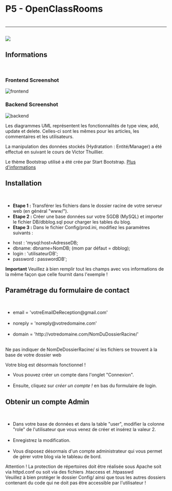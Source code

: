<h1>P5 - OpenClassRooms<h1>
<hr>
<a style="text-align: right;" href="https://www.codacy.com/manual/MirkoV1987/OCR-P5?utm_source=github.com&amp;utm_medium=referral&amp;utm_content=MirkoV1987/OCR-P5&amp;utm_campaign=Badge_Grade"><img src="https://api.codacy.com/project/badge/Grade/11b430b676854d3cb275b5160edfcd07"/></a>
<h2>Informations</h2><br>

<h3>Frontend Screenshot</h3>

![frontend](https://user-images.githubusercontent.com/52068274/70866962-3a1d0500-1f70-11ea-9927-f292b1e7a3b0.png)

<h3>Backend Screenshot</h3>

![backend](https://user-images.githubusercontent.com/52068274/70866973-70f31b00-1f70-11ea-91c0-6137ab2b57db.png)

Les diagrammes UML représentent les fonctionnalités de type view, add, update et delete.
Celles-ci sont les mêmes pour les articles, les commentaires et les utilisateurs.

La manipulation des données stockés (Hydratation : Entité/Manager) a été effectué en suivant le cours de Victor Thuillier.

Le thème Bootstrap utilisé a été crée par Start Bootstrap. <a href="https://startbootstrap.com/themes/agency/" target="_blank">Plus d'informations</a>

<h2>Installation</h2><br>
<ul>
  <li><b>Etape 1 :</b> Transférer les fichiers dans le dossier racine de votre serveur web (en général "www/").</li>
  <li><b>Etape 2 :</b> Créer une base données sur votre SGDB (MySQL) et importer le fichier DB/dbblog.sql pour charger les tables du blog.</li>
  <li><b>Etape 3 :</b> Dans le fichier Config/prod.ini, modifiez les paramètres suivants :</li>
</ul>
<ul>
  <li>host : 'mysql:host=AdresseDB;</li>
  <li>dbname: dbname=NomDB; (mom par défaut = dbblog);</li>
  <li>login : 'utilisateurDB';</li>
  <li>password : passwordDB';</li>
</ul>
<b>Important</b>
 Veuillez à bien remplir tout les champs avec vos informations de la même façon que celle fournit dans l'exemple !

<h2>Paramétrage du formulaire de contact</h2><br>
<ul>
  <li>email = 'votreEmailDeReception@gmail.com'</li><br>
  <li>noreply = 'noreply@votredomaine.com'</li><br>
  <li>domain = 'http://votredomaine.com/NomDuDossierRacine/'</li><br>
</ul>
Ne pas indiquer de NomDeDossierRacine/ si les fichiers se trouvent à la base de votre dossier web

Votre blog est désormais fonctionnel !<br>
<ul>
  <li>Vous pouvez créer un compte dans l'onglet "Connexion".</li><br>
  <li>Ensuite, cliquez sur <em>créer un compte !</em> en bas du formulaire de login.</li>
</ul>

<h2>Obtenir un compte Admin</h2><br>
<ul>
  <li>Dans votre base de données et dans la table "user", modifier la colonne "role" de l'utilisateur que vous venez de créer et insérez la valeur 2.</li><br> 
  <li>Enregistrez la modification.</li><br>
<li>Vous disposez désormais d'un compte administrateur qui vous permet de gérer votre blog via le tableau de bord.</li>
</ul>
Attention ! La protection de répertoires doit être réalisée sous Apache soit via httpd.conf ou soit via des fichiers .htaccess et .htpasswd<br>
Veuillez à bien protéger le dossier Config/ ainsi que tous les autres dossiers contenant du code qui ne doit pas être accessible par l'utilisateur !
